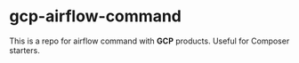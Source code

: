 # gcp-airflow-command

This is a repo for airflow command with **GCP** products. Useful for Composer starters.
